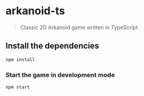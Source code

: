# arkanoid-ts

> Classic 2D Arkanoid game written in TypeScript

## Install the dependencies
```bash
npm install
```

### Start the game in development mode
```bash
npm start
```
